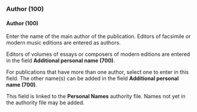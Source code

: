 ### Author (100)

#### Author (100)

Enter the name of the main author of the publication. Editors of facsimile or modern music editions are entered as
authors.

Editors of volumes of essays or composers of modern editions are entered in the field **Additional personal name
(700)**.

For publications that have more than one author, select one to enter in this field. The other name(s) can be added in
the field **Additional personal name (700)**.

This field is linked to the **Personal Names** authority file. Names not yet in the authority file may be added.
